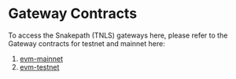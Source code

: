 # Gateway Contracts

To access the Snakepath (TNLS) gateways here, please refer to the Gateway contracts for testnet and mainnet here:

1. [evm-mainnet](evm-mainnet/ "mention")
2. [evm-testnet](evm-testnet/ "mention")

